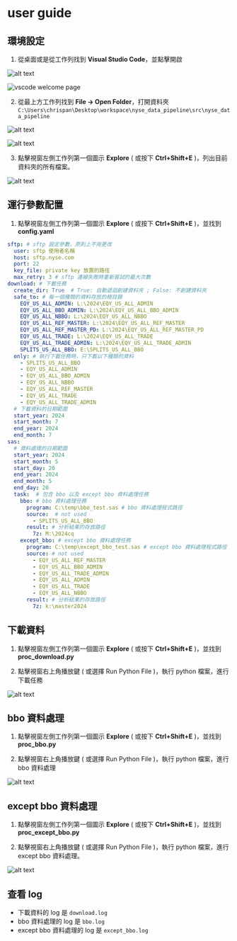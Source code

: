 # user guide

## 環境設定

1. 從桌面或是從工作列找到 **Visual Studio Code**，並點擊開啟

![alt text](image-3.png)

![vscode welcome page](image.png) 

2. 從最上方工作列找到 **File -> Open Folder**，打開資料夾`C:\Users\chrispan\Desktop\workspace\nyse_data_pipeline\src\nyse_data_pipeline`

![alt text](image-1.png)

![alt text](image-2.png)

3. 點擊視窗左側工作列第一個圖示 **Explore** ( 或按下 **Ctrl+Shift+E** )，列出目前資料夾的所有檔案。

![alt text](image-4.png)

## 運行參數配置

1. 點擊視窗左側工作列第一個圖示 **Explore** ( 或按下 **Ctrl+Shift+E** )，並找到 **config.yaml**

```yaml
sftp: # sftp 設定參數，原則上不用更改
  user: sftp 使用者名稱
  host: sftp.nyse.com
  port: 22
  key_file: private key 放置的路徑
  max_retry: 3 # sftp 連線失敗時重新嘗試的最大次數
download: # 下載任務
  create_dir: True  # True: 自動遞迴創建資料夾 ; False: 不創建資料夾
  safe_to: # 每一個種類的資料存放的根目錄
    EQY_US_ALL_ADMIN: L:\2024\EQY_US_ALL_ADMIN
    EQY_US_ALL_BBO_ADMIN: L:\2024\EQY_US_ALL_BBO_ADMIN
    EQY_US_ALL_NBBO: L:\2024\EQY_US_ALL_NBBO
    EQY_US_ALL_REF_MASTER: L:\2024\EQY_US_ALL_REF_MASTER
    EQY_US_ALL_REF_MASTER_PD: L:\2024\EQY_US_ALL_REF_MASTER_PD
    EQY_US_ALL_TRADE: L:\2024\EQY_US_ALL_TRADE
    EQY_US_ALL_TRADE_ADMIN: L:\2024\EQY_US_ALL_TRADE_ADMIN
    SPLITS_US_ALL_BBO: E:\SPLITS_US_ALL_BBO
  only: # 執行下載任務時，只下載以下種類的資料
    - SPLITS_US_ALL_BBO
    - EQY_US_ALL_ADMIN 
    - EQY_US_ALL_BBO_ADMIN
    - EQY_US_ALL_NBBO
    - EQY_US_ALL_REF_MASTER
    - EQY_US_ALL_TRADE
    - EQY_US_ALL_TRADE_ADMIN
  # 下載資料的日期範圍
  start_year: 2024
  start_month: 7
  end_year: 2024
  end_month: 7
sas: 
  # 資料處理的日期範圍
  start_year: 2024
  start_month: 5
  start_day: 20
  end_year: 2024
  end_month: 5
  end_day: 20
  task:  # 包含 bbo 以及 except bbo 資料處理任務
    bbo: # bbo 資料處理任務
      program: C:\temp\bbo_test.sas # bbo 資料處理程式路徑
      source:  # not used
        - SPLITS_US_ALL_BBO
      result: # 分析結果的存放路徑
        7z: M:\2024cq
    except_bbo: # except bbo 資料處理任務
      program: C:\temp\except_bbo_test.sas # except bbo 資料處理程式路徑
      source: # not used
        - EQY_US_ALL_REF_MASTER
        - EQY_US_ALL_BBO_ADMIN
        - EQY_US_ALL_TRADE_ADMIN
        - EQY_US_ALL_ADMIN
        - EQY_US_ALL_TRADE
        - EQY_US_ALL_NBBO
      result: # 分析結果的存放路徑
        7z: k:\master2024
```

## 下載資料 

1. 點擊視窗左側工作列第一個圖示 **Explore** ( 或按下 **Ctrl+Shift+E** )，並找到 **proc_download.py**

2. 點擊視窗右上角播放鍵 ( 或選擇 Run Python File )，執行 python 檔案，進行下載任務

![alt text](image-7.png) 

## bbo 資料處理

1. 點擊視窗左側工作列第一個圖示 **Explore** ( 或按下 **Ctrl+Shift+E** )，並找到 **proc_bbo.py**

2. 點擊視窗右上角播放鍵 ( 或選擇 Run Python File )，執行 python 檔案，進行 bbo 資料處理

![alt text](image-6.png)

## except bbo 資料處理

1. 點擊視窗左側工作列第一個圖示 **Explore** ( 或按下 **Ctrl+Shift+E** )，並找到 **proc_except_bbo.py**

2. 點擊視窗右上角播放鍵 ( 或選擇 Run Python File )，執行 python 檔案，進行 except bbo 資料處理。

![alt text](image-8.png)

## 查看 log

- 下載資料的 log 是 `download.log`
- bbo 資料處理的 log 是 `bbo.log`
- except bbo 資料處理的 log 是 `except_bbo.log`

